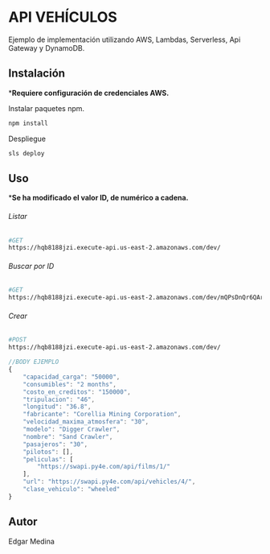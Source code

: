 # API VEHÍCULOS

Ejemplo de implementación utilizando AWS, Lambdas, Serverless, Api Gateway y DynamoDB. 

## Instalación

***Requiere configuración de credenciales AWS.**

Instalar paquetes npm.

```bash
npm install
```

Despliegue

```bash
sls deploy
```

## Uso

***Se ha modificado el valor ID, de numérico a cadena.**

###### Listar

```bash
#GET
https://hqb8188jzi.execute-api.us-east-2.amazonaws.com/dev/
```

###### Buscar por ID

```bash
#GET
https://hqb8188jzi.execute-api.us-east-2.amazonaws.com/dev/mQPsDnQr6QAr23rutSCtF8
```

###### Crear 

```bash
#POST
https://hqb8188jzi.execute-api.us-east-2.amazonaws.com/dev/
```

```javascript
//BODY EJEMPLO
{
    "capacidad_carga": "50000",
    "consumibles": "2 months",
    "costo_en_creditos": "150000",
    "tripulacion": "46",
    "longitud": "36.8",
    "fabricante": "Corellia Mining Corporation",
    "velocidad_maxima_atmosfera": "30",
    "modelo": "Digger Crawler",
    "nombre": "Sand Crawler",
    "pasajeros": "30",
    "pilotos": [],
    "peliculas": [
        "https://swapi.py4e.com/api/films/1/"
    ],
    "url": "https://swapi.py4e.com/api/vehicles/4/",
    "clase_vehiculo": "wheeled"
}
```



## Autor
Edgar Medina




